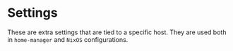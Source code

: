 # Settings

These are extra settings that are tied to a specific host. They are used both in `home-manager` and `NixOS` configurations.
